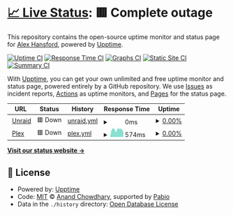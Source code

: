 # [📈 Live Status](https://upptime-test.alexhansford.com): <!--live status--> **🟥 Complete outage**

This repository contains the open-source uptime monitor and status page for [Alex Hansford](http://alexhansford.com), powered by [Upptime](https://github.com/upptime/upptime).

[![Uptime CI](https://github.com/alexhansford/status-upptime/workflows/Uptime%20CI/badge.svg)](https://github.com/alexhansford/status-upptime/actions?query=workflow%3A%22Uptime+CI%22)
[![Response Time CI](https://github.com/alexhansford/status-upptime/workflows/Response%20Time%20CI/badge.svg)](https://github.com/alexhansford/status-upptime/actions?query=workflow%3A%22Response+Time+CI%22)
[![Graphs CI](https://github.com/alexhansford/status-upptime/workflows/Graphs%20CI/badge.svg)](https://github.com/alexhansford/status-upptime/actions?query=workflow%3A%22Graphs+CI%22)
[![Static Site CI](https://github.com/alexhansford/status-upptime/workflows/Static%20Site%20CI/badge.svg)](https://github.com/alexhansford/status-upptime/actions?query=workflow%3A%22Static+Site+CI%22)
[![Summary CI](https://github.com/alexhansford/status-upptime/workflows/Summary%20CI/badge.svg)](https://github.com/alexhansford/status-upptime/actions?query=workflow%3A%22Summary+CI%22)

With [Upptime](https://upptime.js.org), you can get your own unlimited and free uptime monitor and status page, powered entirely by a GitHub repository. We use [Issues](https://github.com/alexhansford/status-upptime/issues) as incident reports, [Actions](https://github.com/alexhansford/status-upptime/actions) as uptime monitors, and [Pages](https://upptime-test.alexhansford.com) for the status page.

<!--start: status pages-->
<!-- This summary is generated by Upptime (https://github.com/upptime/upptime) -->
<!-- Do not edit this manually, your changes will be overwritten -->
<!-- prettier-ignore -->
| URL | Status | History | Response Time | Uptime |
| --- | ------ | ------- | ------------- | ------ |
| <img alt="" src="https://icons.duckduckgo.com/ip3/unraid.thehansfords.co.uk.ico" height="13"> [Unraid](https://unraid.thehansfords.co.uk) | 🟥 Down | [unraid.yml](https://github.com/alexhansford/status-thehansfords/commits/HEAD/history/unraid.yml) | <details><summary><img alt="Response time graph" src="./graphs/unraid/response-time-week.png" height="20"> 0ms</summary><br><a href="https://upptime-test.alexhansford.com/history/unraid"><img alt="Response time 158" src="https://img.shields.io/endpoint?url=https%3A%2F%2Fraw.githubusercontent.com%2Falexhansford%2Fstatus-thehansfords%2FHEAD%2Fapi%2Funraid%2Fresponse-time.json"></a><br><a href="https://upptime-test.alexhansford.com/history/unraid"><img alt="24-hour response time 0" src="https://img.shields.io/endpoint?url=https%3A%2F%2Fraw.githubusercontent.com%2Falexhansford%2Fstatus-thehansfords%2FHEAD%2Fapi%2Funraid%2Fresponse-time-day.json"></a><br><a href="https://upptime-test.alexhansford.com/history/unraid"><img alt="7-day response time 0" src="https://img.shields.io/endpoint?url=https%3A%2F%2Fraw.githubusercontent.com%2Falexhansford%2Fstatus-thehansfords%2FHEAD%2Fapi%2Funraid%2Fresponse-time-week.json"></a><br><a href="https://upptime-test.alexhansford.com/history/unraid"><img alt="30-day response time 0" src="https://img.shields.io/endpoint?url=https%3A%2F%2Fraw.githubusercontent.com%2Falexhansford%2Fstatus-thehansfords%2FHEAD%2Fapi%2Funraid%2Fresponse-time-month.json"></a><br><a href="https://upptime-test.alexhansford.com/history/unraid"><img alt="1-year response time 158" src="https://img.shields.io/endpoint?url=https%3A%2F%2Fraw.githubusercontent.com%2Falexhansford%2Fstatus-thehansfords%2FHEAD%2Fapi%2Funraid%2Fresponse-time-year.json"></a></details> | <details><summary><a href="https://upptime-test.alexhansford.com/history/unraid">0.00%</a></summary><a href="https://upptime-test.alexhansford.com/history/unraid"><img alt="All-time uptime 0.00%" src="https://img.shields.io/endpoint?url=https%3A%2F%2Fraw.githubusercontent.com%2Falexhansford%2Fstatus-thehansfords%2FHEAD%2Fapi%2Funraid%2Fuptime.json"></a><br><a href="https://upptime-test.alexhansford.com/history/unraid"><img alt="24-hour uptime 0.00%" src="https://img.shields.io/endpoint?url=https%3A%2F%2Fraw.githubusercontent.com%2Falexhansford%2Fstatus-thehansfords%2FHEAD%2Fapi%2Funraid%2Fuptime-day.json"></a><br><a href="https://upptime-test.alexhansford.com/history/unraid"><img alt="7-day uptime 0.00%" src="https://img.shields.io/endpoint?url=https%3A%2F%2Fraw.githubusercontent.com%2Falexhansford%2Fstatus-thehansfords%2FHEAD%2Fapi%2Funraid%2Fuptime-week.json"></a><br><a href="https://upptime-test.alexhansford.com/history/unraid"><img alt="30-day uptime 1.38%" src="https://img.shields.io/endpoint?url=https%3A%2F%2Fraw.githubusercontent.com%2Falexhansford%2Fstatus-thehansfords%2FHEAD%2Fapi%2Funraid%2Fuptime-month.json"></a><br><a href="https://upptime-test.alexhansford.com/history/unraid"><img alt="1-year uptime 0.00%" src="https://img.shields.io/endpoint?url=https%3A%2F%2Fraw.githubusercontent.com%2Falexhansford%2Fstatus-thehansfords%2FHEAD%2Fapi%2Funraid%2Fuptime-year.json"></a></details>
| <img alt="" src="https://icons.duckduckgo.com/ip3/plex.thehansfords.co.uk.ico" height="13"> [Plex](https://plex.thehansfords.co.uk) | 🟥 Down | [plex.yml](https://github.com/alexhansford/status-thehansfords/commits/HEAD/history/plex.yml) | <details><summary><img alt="Response time graph" src="./graphs/plex/response-time-week.png" height="20"> 574ms</summary><br><a href="https://upptime-test.alexhansford.com/history/plex"><img alt="Response time 450" src="https://img.shields.io/endpoint?url=https%3A%2F%2Fraw.githubusercontent.com%2Falexhansford%2Fstatus-thehansfords%2FHEAD%2Fapi%2Fplex%2Fresponse-time.json"></a><br><a href="https://upptime-test.alexhansford.com/history/plex"><img alt="24-hour response time 393" src="https://img.shields.io/endpoint?url=https%3A%2F%2Fraw.githubusercontent.com%2Falexhansford%2Fstatus-thehansfords%2FHEAD%2Fapi%2Fplex%2Fresponse-time-day.json"></a><br><a href="https://upptime-test.alexhansford.com/history/plex"><img alt="7-day response time 574" src="https://img.shields.io/endpoint?url=https%3A%2F%2Fraw.githubusercontent.com%2Falexhansford%2Fstatus-thehansfords%2FHEAD%2Fapi%2Fplex%2Fresponse-time-week.json"></a><br><a href="https://upptime-test.alexhansford.com/history/plex"><img alt="30-day response time 524" src="https://img.shields.io/endpoint?url=https%3A%2F%2Fraw.githubusercontent.com%2Falexhansford%2Fstatus-thehansfords%2FHEAD%2Fapi%2Fplex%2Fresponse-time-month.json"></a><br><a href="https://upptime-test.alexhansford.com/history/plex"><img alt="1-year response time 450" src="https://img.shields.io/endpoint?url=https%3A%2F%2Fraw.githubusercontent.com%2Falexhansford%2Fstatus-thehansfords%2FHEAD%2Fapi%2Fplex%2Fresponse-time-year.json"></a></details> | <details><summary><a href="https://upptime-test.alexhansford.com/history/plex">0.00%</a></summary><a href="https://upptime-test.alexhansford.com/history/plex"><img alt="All-time uptime 0.00%" src="https://img.shields.io/endpoint?url=https%3A%2F%2Fraw.githubusercontent.com%2Falexhansford%2Fstatus-thehansfords%2FHEAD%2Fapi%2Fplex%2Fuptime.json"></a><br><a href="https://upptime-test.alexhansford.com/history/plex"><img alt="24-hour uptime 0.00%" src="https://img.shields.io/endpoint?url=https%3A%2F%2Fraw.githubusercontent.com%2Falexhansford%2Fstatus-thehansfords%2FHEAD%2Fapi%2Fplex%2Fuptime-day.json"></a><br><a href="https://upptime-test.alexhansford.com/history/plex"><img alt="7-day uptime 0.00%" src="https://img.shields.io/endpoint?url=https%3A%2F%2Fraw.githubusercontent.com%2Falexhansford%2Fstatus-thehansfords%2FHEAD%2Fapi%2Fplex%2Fuptime-week.json"></a><br><a href="https://upptime-test.alexhansford.com/history/plex"><img alt="30-day uptime 1.38%" src="https://img.shields.io/endpoint?url=https%3A%2F%2Fraw.githubusercontent.com%2Falexhansford%2Fstatus-thehansfords%2FHEAD%2Fapi%2Fplex%2Fuptime-month.json"></a><br><a href="https://upptime-test.alexhansford.com/history/plex"><img alt="1-year uptime 0.00%" src="https://img.shields.io/endpoint?url=https%3A%2F%2Fraw.githubusercontent.com%2Falexhansford%2Fstatus-thehansfords%2FHEAD%2Fapi%2Fplex%2Fuptime-year.json"></a></details>

<!--end: status pages-->

[**Visit our status website →**](https://upptime-test.alexhansford.com)

## 📄 License

- Powered by: [Upptime](https://github.com/upptime/upptime)
- Code: [MIT](./LICENSE) © [Anand Chowdhary](https://anandchowdhary.com), supported by [Pabio](https://pabio.com)
- Data in the `./history` directory: [Open Database License](https://opendatacommons.org/licenses/odbl/1-0/)
